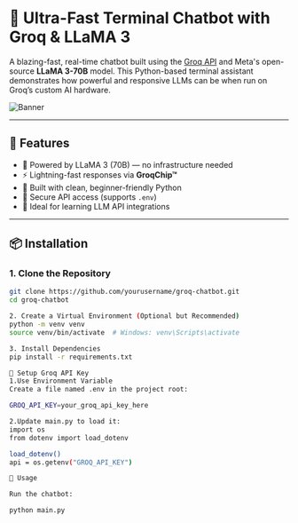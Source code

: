 # 🤖 Ultra-Fast Terminal Chatbot with Groq & LLaMA 3

A blazing-fast, real-time chatbot built using the [Groq API](https://console.groq.com/) and Meta's open-source **LLaMA 3-70B** model. This Python-based terminal assistant demonstrates how powerful and responsive LLMs can be when run on Groq’s custom AI hardware.

![Banner](https://raw.githubusercontent.com/ackumarsanjeev/groq-chatbot/main/chatbot.png) <!-- Replace with actual banner file path -->

---

## 🚀 Features

- 🧠 Powered by LLaMA 3 (70B) — no infrastructure needed
- ⚡ Lightning-fast responses via **GroqChip™**
- 🐍 Built with clean, beginner-friendly Python
- 🔐 Secure API access (supports `.env`)
- 🧪 Ideal for learning LLM API integrations

---

## 📦 Installation

### 1. Clone the Repository

```bash
git clone https://github.com/yourusername/groq-chatbot.git
cd groq-chatbot

2. Create a Virtual Environment (Optional but Recommended)
python -m venv venv
source venv/bin/activate  # Windows: venv\Scripts\activate

3. Install Dependencies
pip install -r requirements.txt

🔑 Setup Groq API Key
1.Use Environment Variable
Create a file named .env in the project root:

GROQ_API_KEY=your_groq_api_key_here

2.Update main.py to load it:
import os
from dotenv import load_dotenv

load_dotenv()
api = os.getenv("GROQ_API_KEY")

🧠 Usage

Run the chatbot:

python main.py